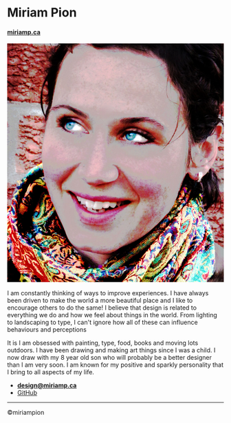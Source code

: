 # Miriam Pion

#### [miriamp.ca](https://miriamp.ca)

![image of me](images/moi.jpg)

 I am constantly thinking of ways to improve experiences. I have always been driven to make the world a more beautiful place and I like to encourage others to do the same! I believe that design is related to everything we do and how we feel about things in the world. From lighting to landscaping to type, I can't ignore how all of these can influence behaviours and perceptions

It is I am obsessed with painting, type, food, books and moving lots outdoors. I have been drawing and making art things since I was a child. I now draw with my 8 year old son who will probably be a better designer than I am very soon. I am known for my positive and sparkly personality that I bring to all aspects of my life.

- **[design@miriamp.ca](mailto:design@miriamp.ca)**
- [GitHub](https://github.com/miriampion)

---
©miriampion
